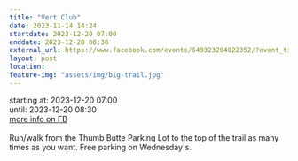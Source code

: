 ```yaml
---
title: "Vert Club"
date: 2023-11-14 14:24
startdate: 2023-12-20 07:00
enddate: 2023-12-20 08:30
external_url: https://www.facebook.com/events/649323204022352/?event_time_id=649324610688878
layout: post
location: 
feature-img: "assets/img/big-trail.jpg"
---
```


starting at: 2023-12-20 07:00<br>until: 2023-12-20 08:30<br><a href="https://www.facebook.com/events/649323204022352/?event_time_id=649324610688878">more info on FB</a><br><br>Run/walk from the Thumb Butte Parking Lot to the top of the trail as many times as you want.  Free parking on Wednesday's.<br>
  <br>
  
